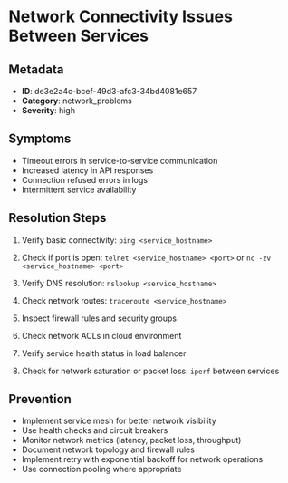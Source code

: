 # Network Connectivity Issues Between Services

## Metadata
- **ID**: de3e2a4c-bcef-49d3-afc3-34bd4081e657
- **Category**: network_problems
- **Severity**: high

## Symptoms
- Timeout errors in service-to-service communication
- Increased latency in API responses
- Connection refused errors in logs
- Intermittent service availability

## Resolution Steps

1. Verify basic connectivity: `ping <service_hostname>`

2. Check if port is open: `telnet <service_hostname> <port>` or `nc -zv <service_hostname> <port>`

3. Verify DNS resolution: `nslookup <service_hostname>`

4. Check network routes: `traceroute <service_hostname>`

5. Inspect firewall rules and security groups

6. Check network ACLs in cloud environment

7. Verify service health status in load balancer

8. Check for network saturation or packet loss: `iperf` between services

## Prevention
- Implement service mesh for better network visibility
- Use health checks and circuit breakers
- Monitor network metrics (latency, packet loss, throughput)
- Document network topology and firewall rules
- Implement retry with exponential backoff for network operations
- Use connection pooling where appropriate
